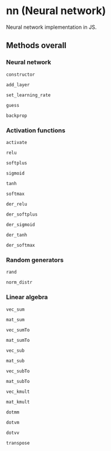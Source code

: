 # nn (Neural network)
Neural network implementation in JS.

## Methods overall
### Neural network
```constructor```

```add_layer```

```set_learning_rate```

```guess```

```backprop```

### Activation functions
```activate```

```relu```

```softplus```

```sigmoid```

```tanh```

```softmax```

```der_relu```

```der_softplus```

```der_sigmoid```

```der_tanh```

```der_softmax```

### Random generators
```rand```

```norm_distr```

### Linear algebra
```vec_sum```

```mat_sum```

```vec_sumTo```

```mat_sumTo```

```vec_sub```

```mat_sub```

```vec_subTo```

```mat_subTo```

```vec_kmult```

```mat_kmult```

```dotmm```

```dotvm```

```dotvv```

```transpose```
